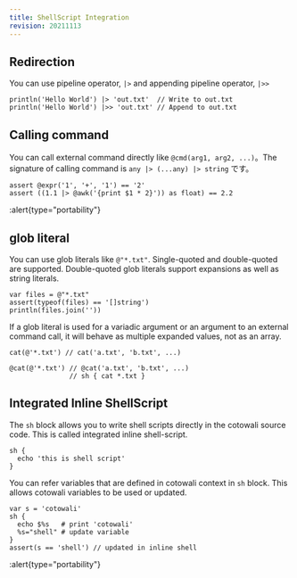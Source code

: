 ```yaml
---
title: ShellScript Integration
revision: 20211113
---
```


## Redirection

You can use pipeline operator, `|>` and appending pipeline operator, `|>>`

```
println('Hello World') |> 'out.txt'  // Write to out.txt
println('Hello World') |>> 'out.txt' // Append to out.txt
```

## Calling command

You can call external command directly like `@cmd(arg1, arg2, ...)`。The signature of calling command is `any |> (...any) |> string` です。

```
assert @expr('1', '+', '1') == '2'
assert ((1.1 |> @awk('{print $1 * 2}')) as float) == 2.2
```

:alert{type="portability"}

## glob literal

You can use glob literals like `@"*.txt"`. Single-quoted and double-quoted are supported. Double-quoted glob literals support expansions as well as string literals.

```
var files = @"*.txt"
assert(typeof(files) == '[]string')
println(files.join(''))
```

If a glob literal is used for a variadic argument or an argument to an external command call, it will behave as multiple expanded values, not as an array.

```
cat(@'*.txt') // cat('a.txt', 'b.txt', ...)

@cat(@'*.txt') // @cat('a.txt', 'b.txt', ...)
               // sh { cat *.txt }
```

## Integrated Inline ShellScript

The `sh` block allows you to write shell scripts directly in the cotowali source code. This is called integrated inline shell-script.

```
sh {
  echo 'this is shell script'
}
```

You can refer variables that are defined in cotowali context in `sh` block.
This allows cotowali variables to be used or updated.

```
var s = 'cotowali'
sh {
  echo $%s   # print 'cotowali'
  %s="shell" # update variable
}
assert(s == 'shell') // updated in inline shell
```

:alert{type="portability"}
